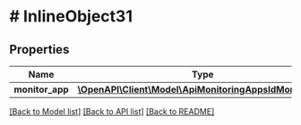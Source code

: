 # # InlineObject31

## Properties

Name | Type | Description | Notes
------------ | ------------- | ------------- | -------------
**monitor_app** | [**\OpenAPI\Client\Model\ApiMonitoringAppsIdMonitorApp**](ApiMonitoringAppsIdMonitorApp.md) |  |

[[Back to Model list]](../../README.md#models) [[Back to API list]](../../README.md#endpoints) [[Back to README]](../../README.md)

